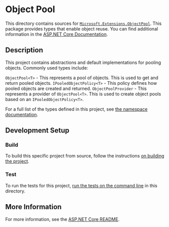 # Object Pool

This directory contains sources for [`Microsoft.Extensions.ObjectPool`](https://www.nuget.org/packages/Microsoft.Extensions.ObjectPool). This package provides types that enable object reuse. You can find additional information in the [ASP.NET Core Documentation](https://docs.microsoft.com/aspnet/core/performance/objectpool).

## Description

This project contains abstractions and default implementations for pooling objects. Commonly used types include:

`ObjectPool<T>` - This represents a pool of objects. This is used to get and return pooled objects.
`IPooledObjectPolicy<T>` - This policy defines how pooled objects are created and returned.
`ObjectPoolProvider` - This represents a provider of `ObjectPool<T>`. This is used to create object pools based on an `IPooledObjectPolicy<T>`.


For a full list of the types defined in this project, see [the namespace documentation](https://docs.microsoft.com/dotnet/api/microsoft.extensions.objectpool).

## Development Setup

### Build

To build this specific project from source, follow the instructions [on building the project](../../docs/BuildFromSource.md#step-3-build-the-repo).

### Test

To run the tests for this project, [run the tests on the command line](../../docs/BuildFromSource.md#running-tests-on-command-line) in this directory.

## More Information

For more information, see the [ASP.NET Core README](../../README.md).
